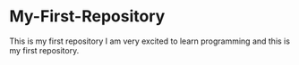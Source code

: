 # My-First-Repository
This is my first repository
I am very excited to learn programming and this is my first repository.
